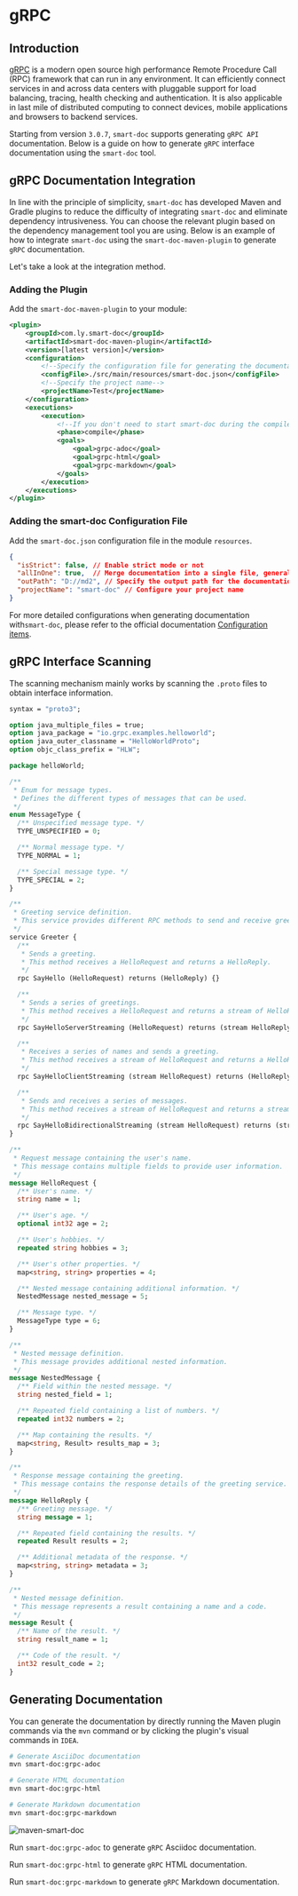 # gRPC   <Badge type="tip" text="^3.0.7" />
## Introduction
[gRPC](https://grpc.io/) is a modern open source high performance Remote Procedure Call (RPC) framework that can run in any environment. It can efficiently connect services in and across data centers with pluggable support for load balancing, tracing, health checking and authentication. It is also applicable in last mile of distributed computing to connect devices, mobile applications and browsers to backend services.


Starting from version `3.0.7`, `smart-doc` supports generating `gRPC API` documentation. Below is a guide on how to generate `gRPC` interface documentation using the `smart-doc` tool.

## gRPC Documentation Integration

In line with the principle of simplicity, `smart-doc` has developed Maven and Gradle plugins to reduce the difficulty of integrating `smart-doc` and eliminate dependency intrusiveness. You can choose the relevant plugin based on the dependency management tool you are using. Below is an example of how to integrate `smart-doc` using the `smart-doc-maven-plugin` to generate `gRPC` documentation.

Let's take a look at the integration method.

### Adding the Plugin
Add the `smart-doc-maven-plugin` to your module:

```xml
<plugin>
    <groupId>com.ly.smart-doc</groupId>
    <artifactId>smart-doc-maven-plugin</artifactId>
    <version>[latest version]</version>
    <configuration>
        <!--Specify the configuration file for generating the documentation, the file is located in your project-->
        <configFile>./src/main/resources/smart-doc.json</configFile>
        <!--Specify the project name-->
        <projectName>Test</projectName>
    </configuration>
    <executions>
        <execution>
            <!--If you don't need to start smart-doc during the compile phase, comment out the phase-->
            <phase>compile</phase>
            <goals>
                <goal>grpc-adoc</goal>
                <goal>grpc-html</goal>
                <goal>grpc-markdown</goal>
            </goals>
        </execution>
    </executions>
</plugin>
```

### Adding the smart-doc Configuration File
Add the `smart-doc.json` configuration file in the module `resources`.

```json
{
  "isStrict": false, // Enable strict mode or not
  "allInOne": true,  // Merge documentation into a single file, generally recommended as true
  "outPath": "D://md2", // Specify the output path for the documentation
  "projectName": "smart-doc" // Configure your project name
}
```

For more detailed configurations when generating documentation with`smart-doc`, please refer to the official documentation [Configuration items](/en/guide/advanced/config).

## gRPC Interface Scanning
The scanning mechanism mainly works by scanning the `.proto` files to obtain interface information.

```protobuf
syntax = "proto3";

option java_multiple_files = true;
option java_package = "io.grpc.examples.helloworld";
option java_outer_classname = "HelloWorldProto";
option objc_class_prefix = "HLW";

package helloWorld;

/**
 * Enum for message types.
 * Defines the different types of messages that can be used.
 */
enum MessageType {
  /** Unspecified message type. */
  TYPE_UNSPECIFIED = 0;

  /** Normal message type. */
  TYPE_NORMAL = 1;

  /** Special message type. */
  TYPE_SPECIAL = 2;
}

/**
 * Greeting service definition.
 * This service provides different RPC methods to send and receive greetings.
 */
service Greeter {
  /**
   * Sends a greeting.
   * This method receives a HelloRequest and returns a HelloReply.
   */
  rpc SayHello (HelloRequest) returns (HelloReply) {}

  /**
   * Sends a series of greetings.
   * This method receives a HelloRequest and returns a stream of HelloReply.
   */
  rpc SayHelloServerStreaming (HelloRequest) returns (stream HelloReply) {}

  /**
   * Receives a series of names and sends a greeting.
   * This method receives a stream of HelloRequest and returns a HelloReply.
   */
  rpc SayHelloClientStreaming (stream HelloRequest) returns (HelloReply) {}

  /**
   * Sends and receives a series of messages.
   * This method receives a stream of HelloRequest and returns a stream of HelloReply.
   */
  rpc SayHelloBidirectionalStreaming (stream HelloRequest) returns (stream HelloReply) {}
}

/**
 * Request message containing the user's name.
 * This message contains multiple fields to provide user information.
 */
message HelloRequest {
  /** User's name. */
  string name = 1;

  /** User's age. */
  optional int32 age = 2;

  /** User's hobbies. */
  repeated string hobbies = 3;

  /** User's other properties. */
  map<string, string> properties = 4;

  /** Nested message containing additional information. */
  NestedMessage nested_message = 5;

  /** Message type. */
  MessageType type = 6;
}

/**
 * Nested message definition.
 * This message provides additional nested information.
 */
message NestedMessage {
  /** Field within the nested message. */
  string nested_field = 1;

  /** Repeated field containing a list of numbers. */
  repeated int32 numbers = 2;

  /** Map containing the results. */
  map<string, Result> results_map = 3;
}

/**
 * Response message containing the greeting.
 * This message contains the response details of the greeting service.
 */
message HelloReply {
  /** Greeting message. */
  string message = 1;

  /** Repeated field containing the results. */
  repeated Result results = 2;

  /** Additional metadata of the response. */
  map<string, string> metadata = 3;
}

/**
 * Nested message definition.
 * This message represents a result containing a name and a code.
 */
message Result {
  /** Name of the result. */
  string result_name = 1;

  /** Code of the result. */
  int32 result_code = 2;
}
```

## Generating Documentation
You can generate the documentation by directly running the Maven plugin commands via the `mvn` command or by clicking the plugin's visual commands in `IDEA`.

```bash
# Generate AsciiDoc documentation
mvn smart-doc:grpc-adoc

# Generate HTML documentation
mvn smart-doc:grpc-html

# Generate Markdown documentation
mvn smart-doc:grpc-markdown
```

![maven-smart-doc](/assets/mvn-grpc-operate.png)

Run `smart-doc:grpc-adoc` to generate `gRPC` Asciidoc documentation.

Run `smart-doc:grpc-html` to generate `gRPC` HTML documentation.

Run `smart-doc:grpc-markdown` to generate `gRPC` Markdown documentation.
